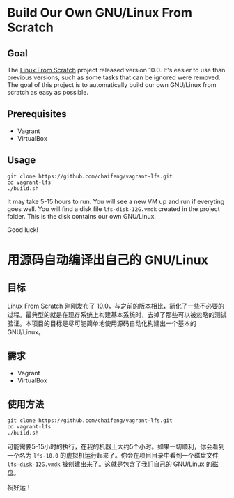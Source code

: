 # Build Our Own GNU/Linux From Scratch

## Goal

The [Linux From Scratch](https://www.linuxfromscratch) project released version 10.0. It's easier to use than previous versions, such as some tasks that can be ignored were removed. The goal of this project is to automatically build our own GNU/Linux from scratch as easy as possible.

## Prerequisites

- Vagrant
- VirtualBox

## Usage

    git clone https://github.com/chaifeng/vagrant-lfs.git
    cd vagrant-lfs
    ./build.sh

It may take 5-15 hours to run. You will see a new VM up and run if everyting goes well. You will find a disk file `lfs-disk-12G.vmdk` created in the project folder. This is the disk contains our own GNU/Linux.

Good luck!

# 用源码自动编译出自己的 GNU/Linux

## 目标

Linux From Scratch 刚刚发布了 10.0，与之前的版本相比，简化了一些不必要的过程。最典型的就是在现存系统上构建基本系统时，去掉了那些可以被忽略的测试验证。本项目的目标是尽可能简单地使用源码自动化构建出一个基本的 GNU/Linux。

## 需求

- Vagrant
- VirtualBox

## 使用方法

    git clone https://github.com/chaifeng/vagrant-lfs.git
    cd vagrant-lfs
    ./build.sh

可能需要5-15小时的执行，在我的机器上大约5个小时。如果一切顺利，你会看到一个名为 `lfs-10.0` 的虚拟机运行起来了。你会在项目目录中看到一个磁盘文件 `lfs-disk-12G.vmdk` 被创建出来了。这就是包含了我们自己的 GNU/Linux 的磁盘。

祝好运！
